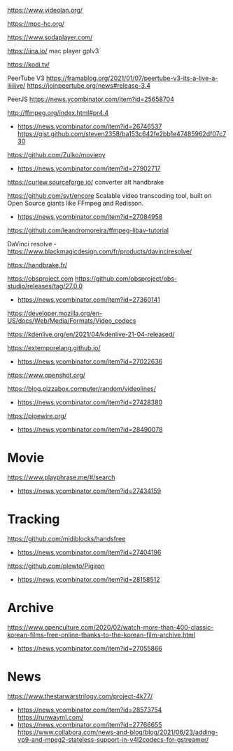 https://www.videolan.org/

https://mpc-hc.org/

https://www.sodaplayer.com/

https://iina.io/ mac player gplv3

https://kodi.tv/

PeerTube V3 https://framablog.org/2021/01/07/peertube-v3-its-a-live-a-liiiiive/
https://joinpeertube.org/news#release-3.4

PeerJS https://news.ycombinator.com/item?id=25658704

http://ffmpeg.org/index.html#pr4.4
* https://news.ycombinator.com/item?id=26746537
https://gist.github.com/steven2358/ba153c642fe2bb1e47485962df07c730

https://github.com/Zulko/moviepy
* https://news.ycombinator.com/item?id=27902717

https://curlew.sourceforge.io/ converter alt handbrake

https://github.com/svt/encore Scalable video transcoding tool, built on Open Source giants like FFmpeg and Redisson.
* https://news.ycombinator.com/item?id=27084958

https://github.com/leandromoreira/ffmpeg-libav-tutorial

DaVinci resolve - https://www.blackmagicdesign.com/fr/products/davinciresolve/

https://handbrake.fr/

https://obsproject.com
https://github.com/obsproject/obs-studio/releases/tag/27.0.0
* https://news.ycombinator.com/item?id=27360141

https://developer.mozilla.org/en-US/docs/Web/Media/Formats/Video_codecs

https://kdenlive.org/en/2021/04/kdenlive-21-04-released/

https://extemporelang.github.io/
* https://news.ycombinator.com/item?id=27022636

https://www.openshot.org/

https://blog.pizzabox.computer/random/videolines/
* https://news.ycombinator.com/item?id=27428380

https://pipewire.org/
* https://news.ycombinator.com/item?id=28490078

# Movie
https://www.playphrase.me/#/search
* https://news.ycombinator.com/item?id=27434159

# Tracking
https://github.com/midiblocks/handsfree
* https://news.ycombinator.com/item?id=27404196

https://github.com/plewto/Pigiron
* https://news.ycombinator.com/item?id=28158512

# Archive
https://www.openculture.com/2020/02/watch-more-than-400-classic-korean-films-free-online-thanks-to-the-korean-film-archive.html
* https://news.ycombinator.com/item?id=27055866

# News
https://www.thestarwarstrilogy.com/project-4k77/
* https://news.ycombinator.com/item?id=28573754
https://runwayml.com/
* https://news.ycombinator.com/item?id=27766655
https://www.collabora.com/news-and-blog/blog/2021/06/23/adding-vp9-and-mpeg2-stateless-support-in-v4l2codecs-for-gstreamer/